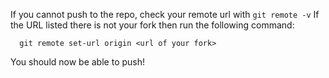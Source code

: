 <!-- 
  A set of common pitfalls with the content of this workshop. For use by both demonstrators and attendees

  Optional
 -->

If you cannot push to the repo, check your remote url with `git remote -v`
If the URL listed there is not your fork then run the following command:
```
  git remote set-url origin <url of your fork>
```
You should now be able to push!
